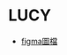 # LUCY

- [figma圖檔](https://www.figma.com/file/b8CCyHfg62qv3DG26N54T5/LUCY_User%E7%AB%AF-(Copy)?node-id=0%3A1)